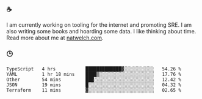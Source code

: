 ### ☕

I am currently working on tooling for the internet and promoting SRE. I am also writing some books and hoarding some data. I like thinking about time. Read more about me at [natwelch.com](https://natwelch.com).

### 🕒

<!--START_SECTION:waka-->
```text
TypeScript   4 hrs           █████████████▓░░░░░░░░░░░   54.26 % 
YAML         1 hr 18 mins    ████▒░░░░░░░░░░░░░░░░░░░░   17.76 % 
Other        54 mins         ███░░░░░░░░░░░░░░░░░░░░░░   12.42 % 
JSON         19 mins         █░░░░░░░░░░░░░░░░░░░░░░░░   04.32 % 
Terraform    11 mins         ▓░░░░░░░░░░░░░░░░░░░░░░░░   02.65 % 
```
<!--END_SECTION:waka-->
